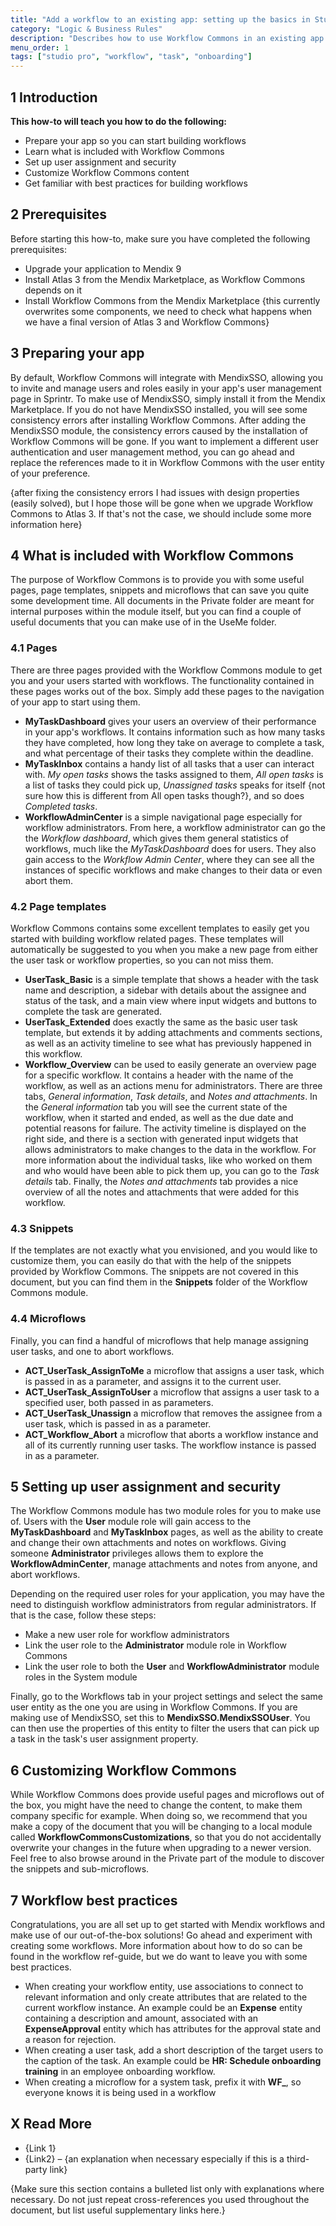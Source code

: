 ```yaml
---
title: "Add a workflow to an existing app: setting up the basics in Studio Pro"
category: "Logic & Business Rules"
description: "Describes how to use Workflow Commons in an existing app in Mendix Studio Pro."
menu_order: 1
tags: ["studio pro", "workflow", "task", "onboarding"]
---
```


## 1 Introduction

**This how-to will teach you how to do the following:**

-   Prepare your app so you can start building workflows
-   Learn what is included with Workflow Commons
-   Set up user assignment and security
-   Customize Workflow Commons content
-   Get familiar with best practices for building workflows

## 2 Prerequisites

Before starting this how-to, make sure you have completed the following prerequisites:

-   Upgrade your application to Mendix 9
-   Install Atlas 3 from the Mendix Marketplace, as Workflow Commons depends on it
-   Install Workflow Commons from the Mendix Marketplace {this currently overwrites some components, we need to check what happens when we have a final version of Atlas 3 and Workflow Commons}

## 3 Preparing your app

By default, Workflow Commons will integrate with MendixSSO, allowing you to invite and manage users and roles easily in your app's user management page in Sprintr. To make use of MendixSSO, simply install it from the Mendix Marketplace. If you do not have MendixSSO installed, you will see some consistency errors after installing Workflow Commons. After adding the MendixSSO module, the consistency errors caused by the installation of Workflow Commons will be gone. If you want to implement a different user authentication and user management method, you can go ahead and replace the references made to it in Workflow Commons with the user entity of your preference.

{after fixing the consistency errors I had issues with design properties (easily solved), but I hope those will be gone when we upgrade Workflow Commons to Atlas 3. If that's not the case, we should include some more information here}

## 4 What is included with Workflow Commons

The purpose of Workflow Commons is to provide you with some useful pages, page templates, snippets and microflows that can save you quite some development time. All documents in the Private folder are meant for internal purposes within the module itself, but you can find a couple of useful documents that you can make use of in the UseMe folder.

### 4.1 Pages

There are three pages provided with the Workflow Commons module to get you and your users started with workflows. The functionality contained in these pages works out of the box. Simply add these pages to the navigation of your app to start using them.

-   **MyTaskDashboard** gives your users an overview of their performance in your app's workflows. It contains information such as how many tasks they have completed, how long they take on average to complete a task, and what percentage of their tasks they complete within the deadline.
-   **MyTaskInbox** contains a handy list of all tasks that a user can interact with. _My open tasks_ shows the tasks assigned to them, _All open tasks_ is a list of tasks they could pick up, _Unassigned tasks_ speaks for itself {not sure how this is different from All open tasks though?}, and so does _Completed tasks_.
-   **WorkflowAdminCenter** is a simple navigational page especially for workflow administrators. From here, a workflow administrator can go the the _Workflow dashboard_, which gives them general statistics of workflows, much like the _MyTaskDashboard_ does for users. They also gain access to the _Workflow Admin Center_, where they can see all the instances of specific workflows and make changes to their data or even abort them.

### 4.2 Page templates

Workflow Commons contains some excellent templates to easily get you started with building workflow related pages. These templates will automatically be suggested to you when you make a new page from either the user task or workflow properties, so you can not miss them.

-   **UserTask_Basic** is a simple template that shows a header with the task name and description, a sidebar with details about the assignee and status of the task, and a main view where input widgets and buttons to complete the task are generated.
-   **UserTask_Extended** does exactly the same as the basic user task template, but extends it by adding attachments and comments sections, as well as an activity timeline to see what has previously happened in this workflow.
-   **Workflow_Overview** can be used to easily generate an overview page for a specific workflow. It contains a header with the name of the workflow, as well as an actions menu for administrators. There are three tabs, _General information_, _Task details_, and _Notes and attachments_. In the _General information_ tab you will see the current state of the workflow, when it started and ended, as well as the due date and potential reasons for failure. The activity timeline is displayed on the right side, and there is a section with generated input widgets that allows administrators to make changes to the data in the workflow. For more information about the individual tasks, like who worked on them and who would have been able to pick them up, you can go to the _Task details_ tab. Finally, the _Notes and attachments_ tab provides a nice overview of all the notes and attachments that were added for this workflow.

### 4.3 Snippets

If the templates are not exactly what you envisioned, and you would like to customize them, you can easily do that with the help of the snippets provided by Workflow Commons. The snippets are not covered in this document, but you can find them in the **Snippets** folder of the Workflow Commons module.

### 4.4 Microflows

Finally, you can find a handful of microflows that help manage assigning user tasks, and one to abort workflows.

-   **ACT_UserTask_AssignToMe** a microflow that assigns a user task, which is passed in as a parameter, and assigns it to the current user.
-   **ACT_UserTask_AssignToUser** a microflow that assigns a user task to a specified user, both passed in as parameters.
-   **ACT_UserTask_Unassign** a microflow that removes the assignee from a user task, which is passed in as a parameter.
-   **ACT_Workflow_Abort** a microflow that aborts a workflow instance and all of its currently running user tasks. The workflow instance is passed in as a parameter.

## 5 Setting up user assignment and security

The Workflow Commons module has two module roles for you to make use of. Users with the **User** module role will gain access to the **MyTaskDashboard** and **MyTaskInbox** pages, as well as the ability to create and change their own attachments and notes on workflows. Giving someone **Administrator** privileges allows them to explore the **WorkflowAdminCenter**, manage attachments and notes from anyone, and abort workflows.

Depending on the required user roles for your application, you may have the need to distinguish workflow administrators from regular administrators. If that is the case, follow these steps:

-   Make a new user role for workflow administrators
-   Link the user role to the **Administrator** module role in Workflow Commons
-   Link the user role to both the **User** and **WorkflowAdministrator** module roles in the System module

Finally, go to the Workflows tab in your project settings and select the same user entity as the one you are using in Workflow Commons. If you are making use of MendixSSO, set this to **MendixSSO.MendixSSOUser**. You can then use the properties of this entity to filter the users that can pick up a task in the task's user assignment property.

## 6 Customizing Workflow Commons

While Workflow Commons does provide useful pages and microflows out of the box, you might have the need to change the content, to make them company specific for example. When doing so, we recommend that you make a copy of the document that you will be changing to a local module called **WorkflowCommonsCustomizations**, so that you do not accidentally overwrite your changes in the future when upgrading to a newer version. Feel free to also browse around in the Private part of the module to discover the snippets and sub-microflows.

## 7 Workflow best practices

Congratulations, you are all set up to get started with Mendix workflows and make use of our out-of-the-box solutions! Go ahead and experiment with creating some workflows. More information about how to do so can be found in the workflow ref-guide, but we do want to leave you with some best practices.

-   When creating your workflow entity, use associations to connect to relevant information and only create attributes that are related to the current workflow instance. An example could be an **Expense** entity containing a description and amount, associated with an **ExpenseApproval** entity which has attributes for the approval state and a reason for rejection.
-   When creating a user task, add a short description of the target users to the caption of the task. An example could be **HR: Schedule onboarding training** in an employee onboarding workflow.
-   When creating a microflow for a system task, prefix it with **WF\_**, so everyone knows it is being used in a workflow

## X Read More

-   {Link 1}
-   {Link2} – {an explanation when necessary especially if this is a third-party link}

{Make sure this section contains a bulleted list only with explanations where necessary. Do not just repeat cross-references you used throughout the document, but list useful supplementary links here.}
